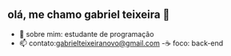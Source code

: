 ## olá, me chamo gabriel teixeira 👋

- 💬 sobre mim: estudante de programação
- 📫 contato:gabrielteixeiranovo@gmail.com
-☕ foco: back-end
